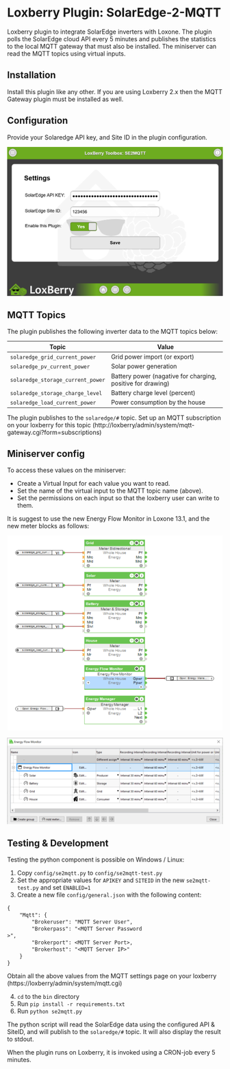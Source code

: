 # Loxberry Plugin: SolarEdge-2-MQTT

Loxberry plugin to integrate SolarEdge inverters with Loxone. The plugin polls the SolarEdge cloud API every 5 minutes and publishes the statistics to the local MQTT gateway that must also be installed. The miniserver can read the MQTT topics using virtual inputs.

## Installation

Install this plugin like any other. If you are using Loxberry 2.x then the MQTT Gateway plugin must be installed as well.

## Configuration

Provide your Solaredge API key, and Site ID in the plugin configuration. 

![](https://raw.githubusercontent.com/strobejb/loxberry-plugin-solaredge2mqtt/assets/se2mqtt-config.png)

## MQTT Topics

The plugin publishes the following inverter data to the MQTT topics below: 

| Topic | Value |
| --- | --- |
| `solaredge_grid_current_power` | Grid power import (or export) | 
| `solaredge_pv_current_power` | Solar power generation | 
| `solaredge_storage_current_power` | Battery power (nagative for charging, positive for drawing) | 
| `solaredge_storage_charge_level` | Battery charge level (percent) | 
| `solaredge_load_current_power` | Power consumption by the house | 

The plugin publishes to the `solaredge/#` topic. Set up an MQTT subscription on your loxberry for this topic (http://loxberry/admin/system/mqtt-gateway.cgi?form=subscriptions)

## Miniserver config

To access these values on the miniserver:

* Create a Virtual Input for each value you want to read.
* Set the name of the virtual input to the MQTT topic name (above).
* Set the permissions on each input so that the loxberry user can write to them.

It is suggest to use the new Energy Flow Monitor in Loxone 13.1, and the new meter blocks as follows:

![](https://raw.githubusercontent.com/strobejb/loxberry-plugin-solaredge2mqtt/assets/mqtt-loxone.png)

![](https://raw.githubusercontent.com/strobejb/loxberry-plugin-solaredge2mqtt/assets/energy-flow.png)



## Testing & Development

Testing the python component is possible on Windows / Linux:

1. Copy `config/se2mqtt.py` to `config/se2mqtt-test.py`
2. Set the appropriate values for `APIKEY` and `SITEID` in the new `se2mqtt-test.py` and set `ENABLED=1`
3. Create a new file `config/general.json` with the following content:
```
{
    "Mqtt": {
        "Brokeruser": "MQTT Server User",
        "Brokerpass": "<MQTT Server Password
>",
        "Brokerport": <MQTT Server Port>,
        "Brokerhost": "<MQTT Server IP>"
    }
}
```
Obtain all the above values from the MQTT settings page on your loxberry (https://loxberry/admin/system/mqtt.cgi)

4. `cd` to  the `bin` directory
4. Run `pip install -r requirements.txt` 
5. Run `python se2mqtt.py` 

The python script will read the SolarEdge data using the configured API & SiteID, and will publish to the `solaredge/#` topic. It will also display the result to stdout. 

When the plugin runs on Loxberry, it is invoked using a CRON-job every 5 minutes.
